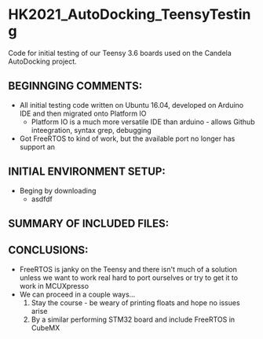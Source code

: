 # HK2021_AutoDocking_TeensyTesting
Code for initial testing of our Teensy 3.6 boards used on the Candela AutoDocking project. 

## BEGINNGING COMMENTS:
- All initial testing code written on Ubuntu 16.04, developed on Arduino IDE and then migrated onto Platform IO
  * Platform IO is a much more versatile IDE than arduino - allows Github inteegration, syntax grep, debugging
- Got FreeRTOS to kind of work, but the available port no longer has support an

## INITIAL ENVIRONMENT SETUP:
- Beging by downloading 
  * asdfdf
## SUMMARY OF INCLUDED FILES:

## CONCLUSIONS:
- FreeRTOS is janky on the Teensy and there isn't much of a solution unless we want to work real hard to port ourselves or try to get it to work in MCUXpresso
- We can proceed in a couple ways...
  1. Stay the course - be weary of printing floats and hope no issues arise
  2. By a similar performing STM32 board and include FreeRTOS in CubeMX
